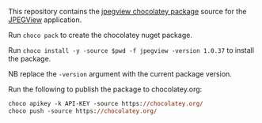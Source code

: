 This repository contains the [jpegview chocolatey package](https://chocolatey.org/packages/jpegview) source for the [JPEGView](https://sourceforge.net/projects/jpegview/) application.

Run `choco pack` to create the chocolatey nuget package.

Run `choco install -y -source $pwd -f jpegview -version 1.0.37` to install the package.

NB replace the `-version` argument with the current package version.

Run the following to publish the package to chocolatey.org:

```ps
choco apikey -k API-KEY -source https://chocolatey.org/
choco push -source https://chocolatey.org/
```
